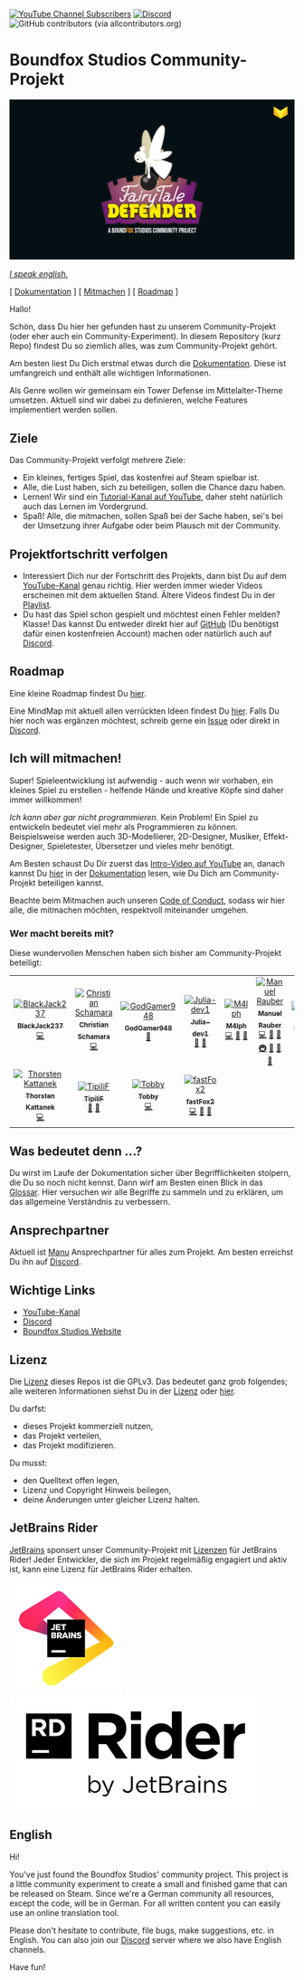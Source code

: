 [![YouTube Channel Subscribers](https://img.shields.io/youtube/channel/subscribers/UCf54CbMEHpI3fXE-SwMg0Ug?style=social)][1] [![Discord](https://img.shields.io/discord/454361389935493124?logo=discord&logoColor=white)][2] ![GitHub contributors (via allcontributors.org)](https://img.shields.io/github/all-contributors/BoundfoxStudios/community-project)

# Boundfox Studios Community-Projekt

![Boundfox Studios Community-Projekt](docs/content/docs/contributing/assets/cover.png)

[_I speak english._](#english)

[ [Dokumentation](https://boundfoxstudios.github.io/community-project) ] [ [Mitmachen](https://boundfoxstudios.github.io/community-project/docs/contributing/) ] [ [Roadmap](https://boundfoxstudios.github.io/community-project/docs/roadmap) ]

Hallo!

Schön, dass Du hier her gefunden hast zu unserem Community-Projekt (oder eher auch ein Community-Experiment).
In diesem Repository (kurz Repo) findest Du so ziemlich alles, was zum Community-Projekt gehört.

Am besten liest Du Dich erstmal etwas durch die [Dokumentation](https://boundfoxstudios.github.io/community-project).
Diese ist umfangreich und enthält alle wichtigen Informationen.

Als Genre wollen wir gemeinsam ein Tower Defense im Mittelalter-Theme umsetzen.
Aktuell sind wir dabei zu definieren, welche Features implementiert werden sollen.

## Ziele

Das Community-Projekt verfolgt mehrere Ziele:

* Ein kleines, fertiges Spiel, das kostenfrei auf Steam spielbar ist.
* Alle, die Lust haben, sich zu beteiligen, sollen die Chance dazu haben.
* Lernen! Wir sind ein [Tutorial-Kanal auf YouTube][1], daher steht natürlich auch das Lernen im Vordergrund.
* Spaß! Alle, die mitmachen, sollen Spaß bei der Sache haben, sei's bei der Umsetzung ihrer Aufgabe oder beim Plausch mit der Community. 

## Projektfortschritt verfolgen

* Interessiert Dich nur der Fortschritt des Projekts, dann bist Du auf dem [YouTube-Kanal][1] genau richtig. 
  Hier werden immer wieder Videos erscheinen mit dem aktuellen Stand.
  Ältere Videos findest Du in der [Playlist](https://www.youtube.com/playlist?list=PLxVAs8AY4TgchOtBZqg4qvFeq6w74ZtAm).
* Du hast das Spiel schon gespielt und möchtest einen Fehler melden? Klasse! Das kannst Du entweder direkt hier auf [GitHub](https://github.com/BoundfoxStudios/community-project/issues) (Du benötigst dafür einen kostenfreien Account) machen oder natürlich auch auf [Discord][2].

## Roadmap

Eine kleine Roadmap findest Du [hier](https://boundfoxstudios.github.io/community-project/docs/roadmap).

Eine MindMap mit aktuell allen verrückten Ideen findest Du [hier](https://miro.com/app/board/uXjVPSFGLlk=/?share_link_id=580613867296). 
Falls Du hier noch was ergänzen möchtest, schreib gerne ein [Issue](https://github.com/BoundfoxStudios/community-project/issues/new?assignees=&labels=Triage&template=misc.yml) oder direkt in [Discord][2].

## Ich will mitmachen!

Super! Spieleentwicklung ist aufwendig - auch wenn wir vorhaben, ein kleines Spiel zu erstellen - helfende Hände und kreative Köpfe sind daher immer willkommen!

_Ich kann aber gar nicht programmieren._ 
Kein Problem! Ein Spiel zu entwickeln bedeutet viel mehr als Programmieren zu können. 
Beispielsweise werden auch 3D-Modellierer, 2D-Designer, Musiker, Effekt-Designer, Spieletester, Übersetzer und vieles mehr benötigt.

Am Besten schaust Du Dir zuerst das [Intro-Video auf YouTube](https://youtu.be/QFcMmSl0cWA) an, danach kannst Du [hier](https://boundfoxstudios.github.io/community-project/docs/contributing/) in der [Dokumentation](https://boundfoxstudios.github.io/community-project/docs/) lesen, wie Du Dich am Community-Projekt beteiligen kannst. 

Beachte beim Mitmachen auch unseren [Code of Conduct](CODE_OF_CONDUCT.md), sodass wir hier alle, die mitmachen möchten, respektvoll miteinander umgehen.

### Wer macht bereits mit?

Diese wundervollen Menschen haben sich bisher am Community-Projekt beteiligt:

<!-- ALL-CONTRIBUTORS-LIST:START - Do not remove or modify this section -->
<!-- prettier-ignore-start -->
<!-- markdownlint-disable -->
<table>
  <tbody>
    <tr>
      <td align="center"><a href="https://github.com/BlackJack237"><img src="https://avatars.githubusercontent.com/u/55945220?v=4?s=100" width="100px;" alt="BlackJack237"/><br /><sub><b>BlackJack237</b></sub></a><br /><a href="https://github.com/BoundfoxStudios/community-project/commits?author=BlackJack237" title="Code">💻</a></td>
      <td align="center"><a href="https://github.com/Salja"><img src="https://avatars.githubusercontent.com/u/100154?v=4?s=100" width="100px;" alt="Christian Schamara"/><br /><sub><b>Christian Schamara</b></sub></a><br /><a href="https://github.com/BoundfoxStudios/community-project/commits?author=Salja" title="Code">💻</a></td>
      <td align="center"><a href="https://github.com/GodGamer948"><img src="https://avatars.githubusercontent.com/u/109614371?v=4?s=100" width="100px;" alt="GodGamer948"/><br /><sub><b>GodGamer948</b></sub></a><br /><a href="https://github.com/BoundfoxStudios/community-project/commits?author=GodGamer948" title="Documentation">📖</a></td>
      <td align="center"><a href="https://github.com/Julia-dev1"><img src="https://avatars.githubusercontent.com/u/83904824?v=4?s=100" width="100px;" alt="Julia-dev1"/><br /><sub><b>Julia-dev1</b></sub></a><br /><a href="https://github.com/BoundfoxStudios/community-project/commits?author=Julia-dev1" title="Documentation">📖</a> <a href="#ideas-Julia-dev1" title="Ideas, Planning, & Feedback">🤔</a></td>
      <td align="center"><a href="https://github.com/M4lph"><img src="https://avatars.githubusercontent.com/u/18291863?v=4?s=100" width="100px;" alt="M4lph"/><br /><sub><b>M4lph</b></sub></a><br /><a href="https://github.com/BoundfoxStudios/community-project/commits?author=M4lph" title="Code">💻</a> <a href="https://github.com/BoundfoxStudios/community-project/commits?author=M4lph" title="Documentation">📖</a> <a href="#ideas-M4lph" title="Ideas, Planning, & Feedback">🤔</a></td>
      <td align="center"><a href="https://manuel-rauber.com"><img src="https://avatars.githubusercontent.com/u/740791?v=4?s=100" width="100px;" alt="Manuel Rauber"/><br /><sub><b>Manuel Rauber</b></sub></a><br /><a href="https://github.com/BoundfoxStudios/community-project/commits?author=ManuelRauber" title="Code">💻</a> <a href="https://github.com/BoundfoxStudios/community-project/commits?author=ManuelRauber" title="Documentation">📖</a> <a href="#ideas-ManuelRauber" title="Ideas, Planning, & Feedback">🤔</a> <a href="#infra-ManuelRauber" title="Infrastructure (Hosting, Build-Tools, etc)">🚇</a> <a href="#maintenance-ManuelRauber" title="Maintenance">🚧</a> <a href="#projectManagement-ManuelRauber" title="Project Management">📆</a> <a href="https://github.com/BoundfoxStudios/community-project/pulls?q=is%3Apr+reviewed-by%3AManuelRauber" title="Reviewed Pull Requests">👀</a></td>
      <td align="center"><a href="https://conspiratio.net"><img src="https://avatars.githubusercontent.com/u/26973123?v=4?s=100" width="100px;" alt="SirTobyB"/><br /><sub><b>SirTobyB</b></sub></a><br /><a href="https://github.com/BoundfoxStudios/community-project/commits?author=SirTobyB" title="Documentation">📖</a></td>
    </tr>
    <tr>
      <td align="center"><a href="https://thorsten-kattanek.de"><img src="https://avatars.githubusercontent.com/u/14269404?v=4?s=100" width="100px;" alt="Thorsten Kattanek"/><br /><sub><b>Thorsten Kattanek</b></sub></a><br /><a href="https://github.com/BoundfoxStudios/community-project/commits?author=ThKattanek" title="Code">💻</a></td>
      <td align="center"><a href="https://github.com/TipiliF"><img src="https://avatars.githubusercontent.com/u/117525073?v=4?s=100" width="100px;" alt="TipiliF"/><br /><sub><b>TipiliF</b></sub></a><br /><a href="https://github.com/BoundfoxStudios/community-project/commits?author=TipiliF" title="Documentation">📖</a> <a href="#ideas-TipiliF" title="Ideas, Planning, & Feedback">🤔</a></td>
      <td align="center"><a href="https://kordesii.itch.io/"><img src="https://avatars.githubusercontent.com/u/24779607?v=4?s=100" width="100px;" alt="Tobby"/><br /><sub><b>Tobby</b></sub></a><br /><a href="https://github.com/BoundfoxStudios/community-project/commits?author=realTobby" title="Code">💻</a></td>
      <td align="center"><a href="https://github.com/fastFox2"><img src="https://avatars.githubusercontent.com/u/72040701?v=4?s=100" width="100px;" alt="fastFox2"/><br /><sub><b>fastFox2</b></sub></a><br /><a href="https://github.com/BoundfoxStudios/community-project/commits?author=fastFox2" title="Code">💻</a> <a href="https://github.com/BoundfoxStudios/community-project/commits?author=fastFox2" title="Documentation">📖</a> <a href="#ideas-fastFox2" title="Ideas, Planning, & Feedback">🤔</a></td>
    </tr>
  </tbody>
</table>

<!-- markdownlint-restore -->
<!-- prettier-ignore-end -->

<!-- ALL-CONTRIBUTORS-LIST:END -->

## Was bedeutet denn ...?

Du wirst im Laufe der Dokumentation sicher über Begrifflichkeiten stolpern, die Du so noch nicht kennst.
Dann wirf am Besten einen Blick in das [Glossar](https://boundfoxstudios.github.io/community-project/docs/glossary).
Hier versuchen wir alle Begriffe zu sammeln und zu erklären, um das allgemeine Verständnis zu verbessern.

## Ansprechpartner

Aktuell ist [Manu](https://github.com/ManuelRauber) Ansprechpartner für alles zum Projekt.
Am besten erreichst Du ihn auf [Discord][2].

## Wichtige Links

* [YouTube-Kanal][1]
* [Discord][2]
* [Boundfox Studios Website](https://boundfoxstudios.com)

## Lizenz

Die [Lizenz](LICENSE) dieses Repos ist die GPLv3.
Das bedeutet ganz grob folgendes; alle weiteren Informationen siehst Du in der [Lizenz](LICENSE) oder [hier](https://choosealicense.com/licenses/gpl-3.0/).

Du darfst:

* dieses Projekt kommerziell nutzen,
* das Projekt verteilen,
* das Projekt modifizieren.

Du musst:

* den Quelltext offen legen,
* Lizenz und Copyright Hinweis beilegen,
* deine Änderungen unter gleicher Lizenz halten.

## JetBrains Rider

[JetBrains](https://jetbrains.com) sponsert unser Community-Projekt mit [Lizenzen](https://jb.gg/OpenSourceSupport) für JetBrains Rider!
Jeder Entwickler, die sich im Projekt regelmäßig engagiert und aktiv ist, kann eine Lizenz für JetBrains Rider erhalten.

![JetBrains](docs/content/docs/contributing/assets/jb_beam.png)
![JetBrains Rider](docs/content/docs/contributing/assets/Rider.png)

## English

Hi! 

You've just found the Boundfox Studios' community project. 
This project is a little community experiment to create a small and finished game that can be released on Steam.
Since we're a German community all resources, except the code, will be in German.
For all written content you can easily use an online translation tool. 

Please don't hesitate to contribute, file bugs, make suggestions, etc. in English.
You can also join our [Discord][2] server where we also have English channels.

Have fun!

<!-- Reference Links -->

[1]: https://youtube.com/@BoundfoxStudios
[2]: https://discord.gg/tHqNzMT

